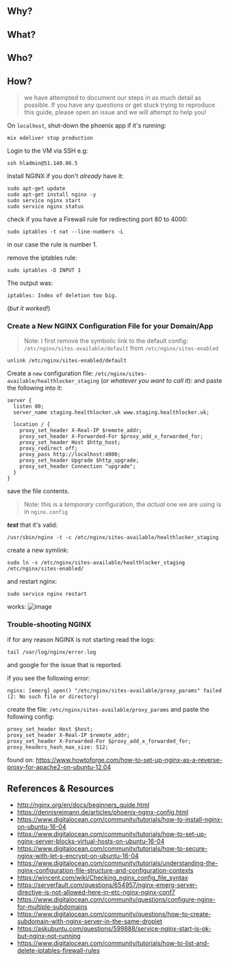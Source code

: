 
## Why?

## What?

## Who?


## How?

> we have attempted to document our steps in as much detail as possible.
> If you have any questions or get stuck trying to reproduce this guide,
please open an issue and we will attempt to help you!



On `localhost`, shut-down the phoenix app if it's running:
```
mix edeliver stop production
```


Login to the VM via SSH e.g:
```
ssh hladmin@51.140.86.5
```

Install NGINX if you don't *already* have it:
```
sudo apt-get update
sudo apt-get install nginx -y
sudo service nginx start
sudo service nginx status
```

check if you have a Firewall rule for redirecting port 80 to 4000:
```
sudo iptables -t nat --line-numbers -L
```
in our case the rule is number 1.

remove the iptables rule:
```
sudo iptables -D INPUT 1
```
The output was:
```
iptables: Index of deletion too big.
```
(_but it worked!_)


### Create a New NGINX Configuration File for your Domain/App

> Note: I first remove the symbolic link to the default config: `/etc/nginx/sites-available/default` from `/etc/nginx/sites-enabled`
```
unlink /etc/nginx/sites-enabled/default
```

Create a `new` configuration file:
`/etc/nginx/sites-available/healthlocker_staging`
(_or whatever you want to call it_):
and paste the following into it:
```
server {
  listen 80;
  server_name staging.healthlocker.uk www.staging.healthlocker.uk;

  location / {
    proxy_set_header X-Real-IP $remote_addr;
    proxy_set_header X-Forwarded-For $proxy_add_x_forwarded_for;
    proxy_set_header Host $http_host;
    proxy_redirect off;
    proxy_pass http://localhost:4000;
    proxy_set_header Upgrade $http_upgrade;
    proxy_set_header Connection "upgrade";
  }
}
```
save the file contents.
> Note: this is a _temporary_ configuration, the _actual_ one
we are using is in `nginx.config`

***test*** that it's valid:
```
/usr/sbin/nginx -t -c /etc/nginx/sites-available/healthlocker_staging
```


create a new symlink:
```
sudo ln -s /etc/nginx/sites-available/healthlocker_staging /etc/nginx/sites-enabled/
```

and restart nginx:
```
sudo service nginx restart
```
works:
![image](https://user-images.githubusercontent.com/194400/28152142-c981819c-6796-11e7-9a92-8586c2535f5e.png)




### Trouble-shooting NGINX

if for any reason NGINX is not starting read the logs:
```
tail /var/log/nginx/error.log
```
and google for the issue that is reported.

if you see the following error:
```
nginx: [emerg] open() "/etc/nginx/sites-available/proxy_params" failed (2: No such file or directory)
```
create the file: `/etc/nginx/sites-available/proxy_params`
and paste the following config:
```
proxy_set_header Host $host;
proxy_set_header X-Real-IP $remote_addr;
proxy_set_header X-Forwarded-For $proxy_add_x_forwarded_for;
proxy_headers_hash_max_size: 512;
```
found on: https://www.howtoforge.com/how-to-set-up-nginx-as-a-reverse-proxy-for-apache2-on-ubuntu-12.04

## References & Resources

+ http://nginx.org/en/docs/beginners_guide.html
+ https://dennisreimann.de/articles/phoenix-nginx-config.html
+ https://www.digitalocean.com/community/tutorials/how-to-install-nginx-on-ubuntu-16-04
+ https://www.digitalocean.com/community/tutorials/how-to-set-up-nginx-server-blocks-virtual-hosts-on-ubuntu-16-04
+ https://www.digitalocean.com/community/tutorials/how-to-secure-nginx-with-let-s-encrypt-on-ubuntu-16-04
+ https://www.digitalocean.com/community/tutorials/understanding-the-nginx-configuration-file-structure-and-configuration-contexts
+ https://wincent.com/wiki/Checking_nginx_config_file_syntax
+ https://serverfault.com/questions/654957/nginx-emerg-server-directive-is-not-allowed-here-in-etc-nginx-nginx-conf7
+ https://www.digitalocean.com/community/questions/configure-nginx-for-multiple-subdomains
+ https://www.digitalocean.com/community/questions/how-to-create-subdomain-with-nginx-server-in-the-same-droplet
+ https://askubuntu.com/questions/599888/service-nginx-start-is-ok-but-nginx-not-running
+ https://www.digitalocean.com/community/tutorials/how-to-list-and-delete-iptables-firewall-rules
